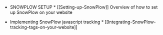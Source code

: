 * SNOWPLOW SETUP *
[[Setting-up-SnowPlow]]
Overview of how to set up SnowPlow on your website

* Implementing SnowPlow javascript tracking *
[[Integrating-SnowPlow-tracking-tags-on-your-website]]